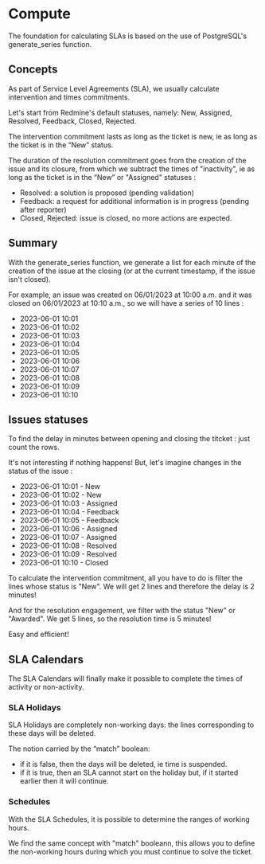 # Compute

The foundation for calculating SLAs is based on the use of PostgreSQL's generate_series function.


## Concepts

As part of Service Level Agreements (SLA), we usually calculate intervention and times commitments.

Let's start from Redmine's default statuses, namely: New, Assigned, Resolved, Feedback, Closed, Rejected.

The intervention commitment lasts as long as the ticket is new, ie as long as the ticket is in the “New” status.

The duration of the resolution commitment goes from the creation of the issue and its closure, from which we subtract the times of "inactivity", ie as long as the ticket is in the “New” or "Assigned" statuses :
- Resolved: a solution is proposed (pending validation)
- Feedback: a request for additional information is in progress (pending after reporter)
- Closed, Rejected: issue is closed, no more actions are expected.


## Summary

With the generate_series function, we generate a list for each minute of the creation of the issue at the closing (or at the current timestamp, if the issue isn't closed).

For example, an issue was created on 06/01/2023 at 10:00 a.m. and it was closed on 06/01/2023 at 10:10 a.m., so we will have a series of 10 lines :
- 2023-06-01 10:01
- 2023-06-01 10:02
- 2023-06-01 10:03
- 2023-06-01 10:04
- 2023-06-01 10:05
- 2023-06-01 10:06
- 2023-06-01 10:07
- 2023-06-01 10:08
- 2023-06-01 10:09
- 2023-06-01 10:10


## Issues statuses

To find the delay in minutes between opening and closing the titcket : just count the rows.

It's not interesting if nothing happens! But, let's imagine changes in the status of the issue :
- 2023-06-01 10:01 - New
- 2023-06-01 10:02 - New
- 2023-06-01 10:03 - Assigned
- 2023-06-01 10:04 - Feedback
- 2023-06-01 10:05 - Feedback
- 2023-06-01 10:06 - Assigned
- 2023-06-01 10:07 - Assigned
- 2023-06-01 10:08 - Resolved
- 2023-06-01 10:09 - Resolved
- 2023-06-01 10:10 - Closed

To calculate the intervention commitment, all you have to do is filter the lines whose status is "New". We will get 2 lines and therefore the delay is 2 minutes!

And for the resolution engagement, we filter with the status "New" or "Awarded". We get 5 lines, so the resolution time is 5 minutes!

Easy and efficient!


## SLA Calendars

The SLA Calendars will finally make it possible to complete the times of activity or non-activity.


### SLA Holidays

SLA Holidays are completely non-working days: the lines corresponding to these days will be deleted.

The notion carried by the “match” boolean:
- if it is false, then the days will be deleted, ie time is suspended.
- if it is true, then an SLA cannot start on the holiday but, if it started earlier then it will continue.


### Schedules

With the SLA Schedules, it is possible to determine the ranges of working hours.

We find the same concept with "match" booleann, this allows you to define the non-working hours during which you must continue to solve the ticket.
